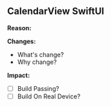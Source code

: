 ## CalendarView SwiftUI

**Reason:**

**Changes:**

* What's change?
* Why change?

**Impact:**

- [ ] Build Passing?
- [ ] Build On Real Device?
